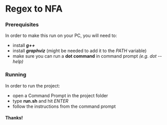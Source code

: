 # Regex to NFA

### Prerequisites
In order to make this run on your PC, you will need to:
- install ***g++***
- install ***graphviz*** (might be needed to add it to the *PATH* variable)
- make sure you can run a **dot command** in command prompt *(e.g. dot --help)*

### Running
In order to run the project:
- open a Command Prompt in the project folder
- type **run.sh** and hit *ENTER*
- follow the instructions from the command prompt

#### Thanks!
